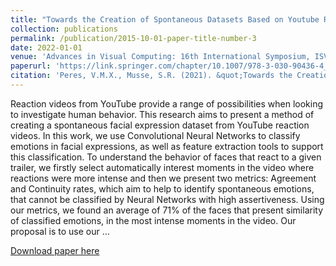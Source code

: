 ```yaml
---
title: "Towards the Creation of Spontaneous Datasets Based on Youtube Reaction Videos"
collection: publications
permalink: /publication/2015-10-01-paper-title-number-3
date: 2022-01-01
venue: 'Advances in Visual Computing: 16th International Symposium, ISVC 2021'
paperurl: 'https://link.springer.com/chapter/10.1007/978-3-030-90436-4_16'
citation: 'Peres, V.M.X., Musse, S.R. (2021). &quot;Towards the Creation of Spontaneous Datasets Based on Youtube Reaction Videos. &quot; <i>Advances in Visual Computing. ISVC 2021</i>. 1(3).'
---
```

Reaction videos from YouTube provide a range of possibilities when looking to investigate human behavior. This research aims to present a method of creating a spontaneous facial expression dataset from YouTube reaction videos. In this work, we use Convolutional Neural Networks to classify emotions in facial expressions, as well as feature extraction tools to support this classification. To understand the behavior of faces that react to a given trailer, we firstly select automatically interest moments in the video where reactions were more intense and then we present two metrics: Agreement and Continuity rates, which aim to help to identify spontaneous emotions, that cannot be classified by Neural Networks with high assertiveness. Using our metrics, we found an average of 71% of the faces that present similarity of classified emotions, in the most intense moments in the video. Our proposal is to use our …

[Download paper here](https://link.springer.com/chapter/10.1007/978-3-030-90436-4_16)
